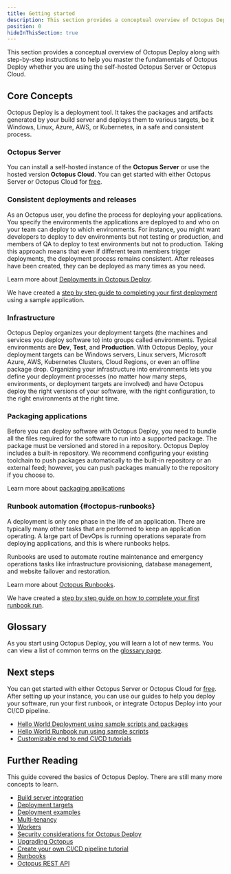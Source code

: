 ```yaml
---
title: Getting started
description: This section provides a conceptual overview of Octopus Deploy and provides step-by-step instructions to help you master Octopus Deploy's fundamentals, whether you are using the self-hosted Octopus Server or Octopus Cloud.
position: 0
hideInThisSection: true
---
```


This section provides a conceptual overview of Octopus Deploy along with step-by-step instructions to help you master the fundamentals of Octopus Deploy whether you are using the self-hosted Octopus Server or Octopus Cloud.  

## Core Concepts

Octopus Deploy is a deployment tool.  It takes the packages and artifacts generated by your build server and deploys them to various targets, be it Windows, Linux, Azure, AWS, or Kubernetes, in a safe and consistent process.

### Octopus Server

You can install a self-hosted instance of the **Octopus Server** or use the hosted version **Octopus Cloud**. You can get started with either Octopus Server or Octopus Cloud for [free](https://octopus.com/free).

### Consistent deployments and releases

As an Octopus user, you define the process for deploying your applications. You specify the environments the applications are deployed to and who on your team can deploy to which environments. For instance, you might want developers to deploy to dev environments but not testing or production, and members of QA to deploy to test environments but not to production. Taking this approach means that even if different team members trigger deployments, the deployment process remains consistent. After releases have been created, they can be deployed as many times as you need.

Learn more about [Deployments in Octopus Deploy](/docs/deployments/index.md).

We have created a [step by step guide to completing your first deployment](/docs/getting-started/first-deployment/index.md) using a sample application.  

### Infrastructure

Octopus Deploy organizes your deployment targets (the machines and services you deploy software to) into groups called environments. Typical environments are **Dev**, **Test**, and **Production**.  With Octopus Deploy, your deployment targets can be Windows servers, Linux servers, Microsoft Azure, AWS, Kubernetes Clusters, Cloud Regions, or even an offline package drop.  Organizing your infrastructure into environments lets you define your deployment processes (no matter how many steps, environments, or deployment targets are involved) and have Octopus deploy the right versions of your software, with the right configuration, to the right environments at the right time.

### Packaging applications

Before you can deploy software with Octopus Deploy, you need to bundle all the files required for the software to run into a supported package. The package must be versioned and stored in a repository. Octopus Deploy includes a built-in repository. We recommend configuring your existing toolchain to push packages automatically to the built-in repository or an external feed; however, you can push packages manually to the repository if you choose to. 

Learn more about [packaging applications](/docs/packaging-applications/index.md)

### Runbook automation {#octopus-runbooks}

A deployment is only one phase in the life of an application. There are typically many other tasks that are performed to keep an application operating. A large part of DevOps is running operations separate from deploying applications, and this is where runbooks helps.

Runbooks are used to automate routine maintenance and emergency operations tasks like infrastructure provisioning, database management, and website failover and restoration.

Learn more about [Octopus Runbooks](/docs/runbooks/index.md).

We have created a [step by step guide on how to complete your first runbook run](/docs/getting-started/first-runbook-run/index.md).

## Glossary

As you start using Octopus Deploy, you will learn a lot of new terms. You can view a list of common terms on the [glossary page](docs/getting-started/glossary.md).

## Next steps

You can get started with either Octopus Server or Octopus Cloud for [free](https://octopus.com/free).  After setting up your instance, you can use our guides to help you deploy your software, run your first runbook, or integrate Octopus Deploy into your CI/CD pipeline.

- [Hello World Deployment using sample scripts and packages](/docs/getting-started/first-deployment/index.md)
- [Hello World Runbook run using sample scripts](/docs/getting-started/first-runbook-run/index.md)
- [Customizable end to end CI/CD tutorials](https://octopus.com/docs/guides)

## Further Reading

This guide covered the basics of Octopus Deploy.  There are still many more concepts to learn.

- [Build server integration](/docs/packaging-applications/build-servers/index.md)
- [Deployment targets](/docs/infrastructure/deployment-targets/index.md)
- [Deployment examples](/docs/deployments/index.md)
- [Multi-tenancy](/docs/tenants/index.md)
- [Workers](/docs/infrastructure/workers/index.md)
- [Security considerations for Octopus Deploy](/docs/security/index.md)
- [Upgrading Octopus](/docs/administration/upgrading/index.md)
- [Create your own CI/CD pipeline tutorial](https://octopus.com/docs/guides)
- [Runbooks](/docs/runbooks/index.md)
- [Octopus REST API](/docs/octopus-rest-api/index.md)
